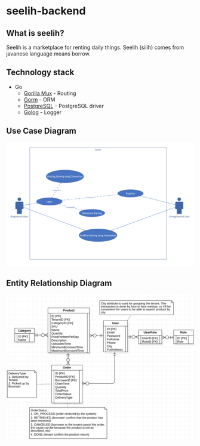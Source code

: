 # seelih-backend

## What is seelih?
Seelih is a marketplace for renting daily things. Seelih (silih) comes from javanese language means borrow.

## Technology stack
* Go
  - [Gorilla Mux](https://github.com/gorilla/mux) - Routing
  - [Gorm](https://github.com/jinzhu/gorm) - ORM
  - [PostgreSQL](https://github.com/lib/pq) - PostgreSQL driver
  - [Golog](https://github.com/kataras/golog) - Logger

## Use Case Diagram
![Use Case](https://github.com/axellageraldinc/seelih-backend/blob/master/Screen%20Shot%202018-09-17%20at%2014.36.23.png)

## Entity Relationship Diagram
![ERD](https://github.com/axellageraldinc/seelih-backend/blob/master/ERD.png)
